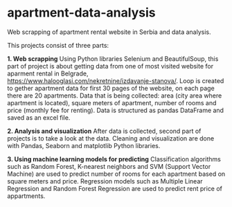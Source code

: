 # apartment-data-analysis
Web scrapping of apartment rental website in Serbia and data analysis.

This projects consist of three parts:

**1. Web scrapping**
Using Python libraries Selenium and BeautifulSoup, this part of project is about getting data from one of most visited website for aparment rental in Belgrade, https://www.halooglasi.com/nekretnine/izdavanje-stanova/.
Loop is created to gether apartment data for first 30 pages of the website, on each page there are 20 apartments.
Data that is being collected: area (city area where apartment is located), square meters of apartment, number of rooms and price (monthly fee for renting).
Data is structured as pandas DataFrame and saved as an excel file.

**2. Analysis and visualization**
After data is collected, second part of projects is to take a look at the data.
Cleaning and visualization are done with Pandas, Seaborn and matplotlib Python libraries.

**3. Using machine learning models for predicting**
Classification algorithms such as Random Forest, K-nearest neighbors and SVM (Support Vector Machine) are used to predict number of rooms for each apartment based on square meters and price.
Regression models such as Multiple Linear Regression and Random Forest Regression are used to predict rent price of appartments.
